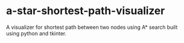 # a-star-shortest-path-visualizer
A visualizer for shortest path between two nodes using A* search built using python and tkinter.
